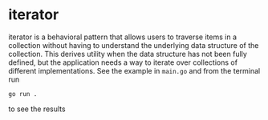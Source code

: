 # iterator

iterator is a behavioral pattern that allows users to traverse items in a collection
without having to understand the underlying data structure of the collection. This
derives utility when the data structure has not been fully defined, but the application
needs a way to iterate over collections of different implementations. See the example
in `main.go` and from the terminal run
```
go run .
```
to see the results
